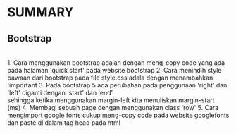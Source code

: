 <h1>SUMMARY</h1> 
<h2>Bootstrap</h2>
<br>
	1. Cara menggunakan bootstrap adalah dengan meng-copy code yang ada pada halaman 'quick start' pada website bootstrap
	2. Cara menindih style bawaan dari bootstrap pada file style.css adala dengan menambahkan !important
	3. Pada bootstrap 5 ada perubahan pada penggunaan 'right' dan 'left' diganti dengan 'start' dan 'end' <br>
	sehingga ketika menggunakan margin-left kita menuliskan margin-start (ms)
	4. Membagi sebuah page dengan menggunakan class 'row' 
	5. Cara mengimport google fonts cukup meng-copy code pada website googlefonts dan paste di dalam tag head pada html
